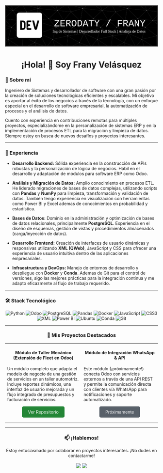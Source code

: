 <p align="center">
  <img src="https://github.com/zerodaty/zerodaty/blob/main/banner.png?raw=true" alt="Banner de Frany Velásquez" />
</p>
<h1 align="center">¡Hola! 👋 Soy Frany Velásquez</h1>

<!-- SOBRE MÍ -->
<h3> 🚀 Sobre mí </h3>

Ingeniero de Sistemas y desarrollador de software con una gran pasión por la creación de soluciones tecnológicas eficientes y escalables. Mi objetivo es aportar al éxito de los negocios a través de la tecnología, con un enfoque especial en el desarrollo de software empresarial, la automatización de procesos y el análisis de datos.

Cuento con experiencia en contribuciones remotas para múltiples proyectos, especializándome en la personalización de sistemas ERP y en la implementación de procesos ETL para la migración y limpieza de datos. Siempre estoy en busca de nuevos desafíos y proyectos interesantes.

---

<!-- MI EXPERIENCIA -->
<h3> 💼 Experiencia </h3>

- **Desarrollo Backend:** Sólida experiencia en la construcción de APIs robustas y la personalización de lógica de negocios. Hábil en el desarrollo y adaptación de módulos para software ERP como Odoo.

- **Análisis y Migración de Datos:** Amplio conocimiento en procesos ETL. He liderado migraciones de bases de datos complejas, utilizando scripts con **Pandas** y **NumPy** para limpieza, transformación y validación de datos. También tengo experiencia en visualización con herramientas como Power BI y Excel ademas de conocimientos en probabilidad y estadística.

- **Bases de Datos:** Dominio en la administración y optimización de bases de datos relacionales, principalmente **PostgreSQL**. Experiencia en el diseño de esquemas, gestión de vistas y procedimientos almacenados (carga/inyección de datos).

- **Desarrollo Frontend:** Creación de interfaces de usuario dinámicas y responsivas utilizando **XML (QWeb)**, JavaScript y CSS para ofrecer una experiencia de usuario intuitiva dentro de las aplicaciones empresariales.

- **Infraestructura y DevOps:** Manejo de entornos de desarrollo y despliegue con **Docker** y **Conda**. Ademas de Git para el control de versiones, sigo las mejores prácticas para la integración continua y me adapto eficazmente al flujo de trabajo requerido.

---

<!-- MI STACK TECNOLÓGICO -->
<h3> 🛠️ Stack Tecnológico </h3>

<p align="center">
  <img src="https://img.shields.io/badge/Python-3776AB?style=for-the-badge&logo=python&logoColor=white" alt="Python"/>
  <img src="https://img.shields.io/badge/Odoo-714B67?style=for-the-badge&logo=odoo&logoColor=white" alt="Odoo"/>
  <img src="https://img.shields.io/badge/PostgreSQL-4169E1?style=for-the-badge&logo=postgresql&logoColor=white" alt="PostgreSQL"/>
  <img src="https://img.shields.io/badge/Pandas-150458?style=for-the-badge&logo=pandas&logoColor=white" alt="Pandas"/>
  <img src="https://img.shields.io/badge/Docker-2496ED?style=for-the-badge&logo=docker&logoColor=white" alt="Docker"/>
  <img src="https://img.shields.io/badge/JavaScript-F7DF1E?style=for-the-badge&logo=javascript&logoColor=black" alt="JavaScript"/>
  <img src="https://img.shields.io/badge/CSS3-1572B6?style=for-the-badge&logo=css3&logoColor=white" alt="CSS3"/>
  <img src="https://img.shields.io/badge/XML-000000?style=for-the-badge&logo=xml&logoColor=white" alt="XML"/>
  <img src="https://img.shields.io/badge/Power%20BI-F2C811?style=for-the-badge&logo=powerbi&logoColor=black" alt="Power BI"/>
  <img src="https://img.shields.io/badge/Ubuntu-E95420?style=for-the-badge&logo=ubuntu&logoColor=white" alt="Ubuntu"/>
  <img src="https://img.shields.io/badge/Conda-44A833?style=for-the-badge&logo=conda-forge&logoColor=white" alt="Conda"/>
  <img src="https://img.shields.io/badge/GIT-E44C30?style=for-the-badge&logo=git&logoColor=white" alt="Git"/>
</p>

---

<!-- MIS PROYECTOS DESTACADOS -->
<h3 align="center">🚀 Mis Proyectos Destacados</h3>

<table align="center" border="0" cellpadding="10" cellspacing="0" style="border: none;">
  <tr>
    <td width="50%" valign="top">
      <h4 align="center">Módulo de Taller Mecánico (Extensión de Fleet en Odoo)</h4>
      <p>Un módulo completo que adapta el modelo de negocio de una gestión de servicios en un taller automotriz. Incluye reportes dinámicos, una interfaz de usuario mejorada y un flujo integrado de presupuestos y facturación de servicios.</p>
      <p align="center">
        <a href="https://github.com/zerodaty/fleet_product_ODOO_v18" style="display: inline-block; padding: 10px 20px; background-color: #238636; color: white; text-decoration: none; border-radius: 5px;">Ver Repositorio</a>
      </p>
    </td>
    <td width="50%" valign="top">
      <h4 align="center">Módulo de Integración WhatsApp & API</h4>
      <p>Este módulo (¡próximamente!) conecta Odoo con servicios externos a través de una API REST y permite la comunicación directa con clientes vía WhatsApp para notificaciones y soporte automatizado.</p>
      <p align="center">
        <a href="#" style="display: inline-block; padding: 10px 20px; background-color: #586069; color: white; text-decoration: none; border-radius: 5px;">Próximamente</a>
      </p>
    </td>
  </tr>
</table>

---
<!-- CONTACTO -->
<h3 align="center">📫 ¡Hablemos!</h3>

<p align="center">
  Estoy entusiasmado por colaborar en proyectos interesantes. ¡No dudes en contactarme!
  <br/><br/>
  <a href="https://www.linkedin.com/in/franyvelas/" target="_blank"><img src="https://img.shields.io/badge/-LinkedIn-%230077B5?style=for-the-badge&logo=linkedin&logoColor=white" target="_blank"></a>
  <a href="mailto:zerodaty@gmail.com"><img src="https://img.shields.io/badge/-Gmail-%23333?style=for-the-badge&logo=gmail&logoColor=white" target="_blank"></a>
</p>
